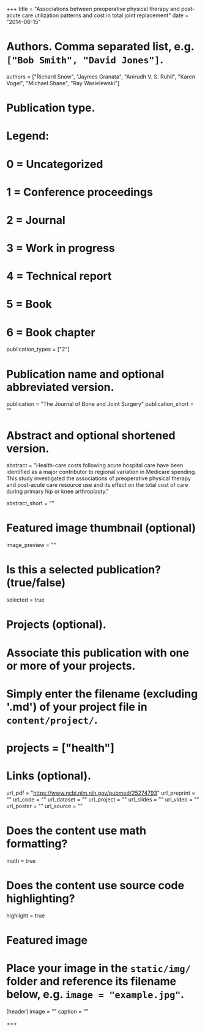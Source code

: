 +++
title = "Associations between preoperative physical therapy and post-acute care utilization patterns and cost in total joint replacement"
date = "2014-06-15"

# Authors. Comma separated list, e.g. `["Bob Smith", "David Jones"]`.
authors = ["Richard Snow", "Jaymes Granata", "Anirudh V. S. Ruhil", "Karen Vogel", "Michael Shane", "Ray Wasielewski"]

# Publication type.
# Legend:
# 0 = Uncategorized
# 1 = Conference proceedings
# 2 = Journal
# 3 = Work in progress
# 4 = Technical report
# 5 = Book
# 6 = Book chapter
publication_types = ["2"]

# Publication name and optional abbreviated version.
publication = "The Journal of Bone and Joint Surgery"
publication_short = ""

# Abstract and optional shortened version.
abstract = "Health-care costs following acute hospital care have been identified as a major contributor to regional variation in Medicare spending. This study investigated the associations of preoperative physical therapy and post-acute care resource use and its effect on the total cost of care during primary hip or knee arthroplasty."

abstract_short = ""

# Featured image thumbnail (optional)
image_preview = ""

# Is this a selected publication? (true/false)
selected = true

# Projects (optional).
#   Associate this publication with one or more of your projects.
#   Simply enter the filename (excluding '.md') of your project file in `content/project/`.
# projects = ["health"]

# Links (optional).
url_pdf = "https://www.ncbi.nlm.nih.gov/pubmed/25274793"
url_preprint = ""
url_code = ""
url_dataset = ""
url_project = ""
url_slides = ""
url_video = ""
url_poster = ""
url_source = ""

# Does the content use math formatting?
math = true

# Does the content use source code highlighting?
highlight = true

# Featured image
# Place your image in the `static/img/` folder and reference its filename below, e.g. `image = "example.jpg"`.
[header]
image = ""
caption = ""

+++


